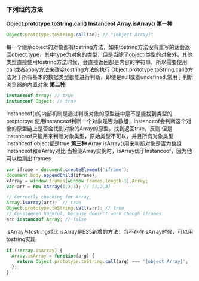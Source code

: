 ### 下列组的方法
**Object.prototype.toString.call()
Instanceof
Array.isArray()**
 **第一种**
```javascript
Object.prototype.toString.call(an); // "[object Array]"
```
每一个继承object的对象都有tostring方法，如果tostring方法没有重写的话会返回object.type，其中type为对象的类型，但是当除了objectl类型的对象外，其他类型直接使用tostring方法时候，会直接返回都是内容的字符串，所以需要使用call或者apply方法来改变tostring方法的执行
Object.prototype.toString.call()方法对于所有基本的数据类型都能进行判断，即使是null或者undefined,常用于判断浏览器的内置对象
 **第二种**
```javascript
instanceof Array; // true
instanceof Object; // true
```
Instanceof()的内部机制是通过判断对象的原型链中是不是能找到类型的proptotpye
使用instanceof判断一个对象是否为数组，instanceof会判断这个对象的原型链上是否会找到对象的Array的原型，找到返回true，反则
但是instanceof只能用来判断对象类型，原始类型不可以，并且所有对象类型Instanceof object都是true
 **第三种**
Array.isArray()用来判断对象是否为数组
Instanceof和isArray对比
当检测Array实例时，isArray优于Instanceof，因为他可以检测出iframes
```javascript
var iframe = document.createElement('iframe');
document.body.appendChild(iframe);
xArray = window.frames[window.frames.length-1].Array;
var arr = new xArray(1,2,3); // [1,2,3]

// Correctly checking for Array
Array.isArray(arr);  // true
Object.prototype.toString.call(arr); // true
// Considered harmful, because doesn't work though iframes
arr instanceof Array; // false
```
isArray与tostring对比
isArray是ES5新增的方法，当不存在isArray时候，可以用tostring实现
```javascript
if (!Array.isArray) {
  Array.isArray = function(arg) {
    return Object.prototype.toString.call(arg) === '[object Array]';
  };
}	
```
